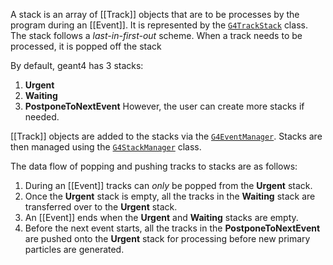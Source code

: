A stack is an array of [[Track]] objects that are to be processes by the program during an [[Event]]. It is represented by the [`G4TrackStack`](https://gitlab.cern.ch/geant4/geant4/-/blob/master/source/event/include/G4TrackStack.hh) class. The stack follows a _last-in-first-out_ scheme. When a track needs to be processed, it is popped off the stack

By default, geant4 has 3 stacks:
1. **Urgent**
2. **Waiting**
3. **PostponeToNextEvent**
However, the user can create more stacks if needed.

[[Track]] objects are added to the stacks via the [`G4EventManager`](https://gitlab.cern.ch/geant4/geant4/-/blob/master/source/event/include/G4EventManager.hh). Stacks are then managed using the [`G4StackManager`](https://gitlab.cern.ch/geant4/geant4/-/blob/master/source/event/include/G4StackManager.hh) class.

The data flow of popping and pushing tracks to stacks are as follows:
1. During an [[Event]] tracks can _only_ be popped from the **Urgent** stack.
2. Once the **Urgent** stack is empty, all the tracks in the **Waiting** stack are transferred over to the **Urgent** stack.
3. An [[Event]] ends when the **Urgent** and **Waiting** stacks are empty. 
4. Before the next event starts, all the tracks in the **PostponeToNextEvent** are pushed onto the **Urgent** stack for processing before new primary particles are generated. 

